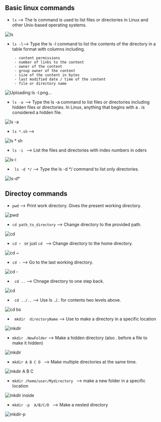 ## Basic linux commands

- `ls` --> The ls command is used to list files or directories in Linux and other Unix-based operating systems.

![ls](https://user-images.githubusercontent.com/76457594/210222403-35776fbc-e509-4c9c-a0ad-e5975599ffab.png)

- `ls -l`--> Type the ls -l command to list the contents of the directory in a table format with columns including.

       - content permissions
       - number of links to the content
       - owner of the content
       - group owner of the content
       - size of the content in bytes
       - last modified date / time of the content
       - file or directory name

![Uploading ls -l.png…](done)

- `ls -a `--> Type the ls -a command to list files or directories including hidden files or directories. In Linux, anything that begins with a . is considered a hidden file.

![ls -a](https://user-images.githubusercontent.com/76457594/210223013-9353abf0-159c-4797-a19f-3b78a8d4ef00.png)

- `ls *.sh` -->

![ls * sh](https://user-images.githubusercontent.com/76457594/210223067-f5c3a5bf-09b4-4525-90e7-9ce61186ae2e.png)

- `ls -i ` --> List the files and directories with index numbers in oders

![ls-i](https://user-images.githubusercontent.com/76457594/210225502-946551c7-fd81-402b-b8ce-091792e24c44.png)

- ` ls -d */` --> Type the ls -d \*/ command to list only directories.

![ls-d*](https://user-images.githubusercontent.com/76457594/210223178-f7097a96-31b1-4c98-8b81-2e5b0e3a7bb7.png)

## Directoy commands

- `pwd` --> Print work directory. Gives the present working directory.

![pwd](https://user-images.githubusercontent.com/76457594/210223234-e5f3a48c-1b08-4bce-943e-4fed50a12700.png)

- `cd path_to_directory` --> Change directory to the provided path.

![cd](https://user-images.githubusercontent.com/76457594/210223291-355b8eb1-d1b5-41a4-a1b3-07fe7d786794.png)

- `cd ~ ` or just `cd ` --> Change directory to the home directory.

![cd ~](https://user-images.githubusercontent.com/76457594/210223377-845975d3-344d-49d3-946e-05f2d2170ac4.png)

- `cd -` --> Go to the last working directory.

![cd -](https://user-images.githubusercontent.com/76457594/210223414-d6333b9c-21cb-4053-abb9-871bbca5db08.png)

- ` cd ..` --> Chnage directory to one step back.

![cd](https://user-images.githubusercontent.com/76457594/210223531-956598ad-301c-486a-b02e-6e69c4104adb.png)

- ` cd ../..` --> Use ls ../.. for contents two levels above.

![cd  bs](https://user-images.githubusercontent.com/76457594/210223634-2f37f616-5857-4f31-a9a6-796b0f0ab1e5.png)

- ` mkdir  directoryName` --> Use to make a directory in a specific location

![mkdir  ](https://user-images.githubusercontent.com/76457594/210224037-9ba396ad-77a8-48d4-8d28-2fa513c2b06a.png)

- `mkdir .NewFolder` --> Make a hidden directory (also . before a file to make it hidden)

![mkdir  ](https://user-images.githubusercontent.com/76457594/210224230-89db3d98-f04a-4edd-998f-0f9a0219f06e.png)

- `mkdir A B C D ` --> Make multiple directories at the same time.

![mkdir A B C](https://user-images.githubusercontent.com/76457594/210224267-6d14de9a-2c05-4ea9-853f-ddb44dda8f23.png)

- `mkdir /home/user/Mydirectory ` --> make a new folder in a specific location

![mkdir inside](https://user-images.githubusercontent.com/76457594/210224331-dc7a2916-a64c-40ed-8951-7e2677df4957.png)

- `mkdir -p  A/B/C/D ` --> Make a nested directory

![mkdir-p](https://user-images.githubusercontent.com/76457594/210224365-78ec406e-0a2e-4666-a30d-ac406f0dd695.png)
